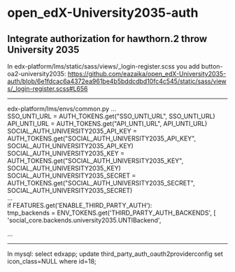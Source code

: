 # open_edX-University2035-auth
Integrate authorization for hawthorn.2 throw University 2035
-
In edx-platform/lms/static/sass/views/_login-register.scss you add button-oa2-university2035:
https://github.com/eazaika/open_edX-University2035-auth/blob/6e1fdcac6a4372ea961be4b5bddcdbd10fc4c545/static/sass/views/_login-register.scss#L656
***
edx-platform/lms/envs/common.py
...  
SSO_UNTI_URL = AUTH_TOKENS.get("SSO_UNTI_URL", SSO_UNTI_URL)  
API_UNTI_URL = AUTH_TOKENS.get("API_UNTI_URL", API_UNTI_URL)  
SOCIAL_AUTH_UNIVERSITY2035_API_KEY = AUTH_TOKENS.get("SOCIAL_AUTH_UNIVERSITY2035_API_KEY", SOCIAL_AUTH_UNIVERSITY2035_API_KEY)  
SOCIAL_AUTH_UNIVERSITY2035_KEY = AUTH_TOKENS.get("SOCIAL_AUTH_UNIVERSITY2035_KEY", SOCIAL_AUTH_UNIVERSITY2035_KEY)  
SOCIAL_AUTH_UNIVERSITY2035_SECRET = AUTH_TOKENS.get("SOCIAL_AUTH_UNIVERSITY2035_SECRET", SOCIAL_AUTH_UNIVERSITY2035_SECRET)  
...  
if FEATURES.get('ENABLE_THIRD_PARTY_AUTH'):  
    tmp_backends = ENV_TOKENS.get('THIRD_PARTY_AUTH_BACKENDS', [  
        'social_core.backends.university2035.UNTIBackend',  
     
...
***
In mysql:
select edxapp;
update third_party_auth_oauth2providerconfig set icon_class=NULL where id=18;
